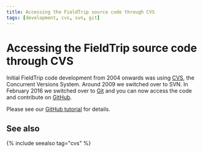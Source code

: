 ```yaml
---
title: Accessing the FieldTrip source code through CVS
tags: [development, cvs, svn, git]
---
```


# Accessing the FieldTrip source code through CVS

Initial FieldTrip code development from 2004 onwards was using [CVS](https://en.wikipedia.org/wiki/Concurrent_Versions_System), the Concurrent Versions System. Around 2009 we switched over to SVN. In February 2016 we switched over to [Git](https://git-scm.com) and you can now access the code and contribute on [GitHub](https://github.com/fieldtrip).

Please see our [GitHub tutorial](/development/git) for details.

## See also

{% include seealso tag="cvs" %}
